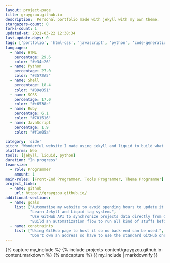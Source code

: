 ```yaml
---
layout: project-page
title: graygzou.github.io
description:  Personal portfolio made with jekyll with my own theme.
stargazers-count: 0
forks-count: 1
updated-at: 2021-03-22 12:38:34
last-update-days: 0
tags: ['portfolio', 'html-css', 'javascript', 'python', 'code-generation', 'github-api', 'continuous-integration', 'bash-script']
languages: 
  - name: HTML
    percentage: 29.6
    color: "#e34c26"
  - name: Python
    percentage: 27.0
    color: "#3572A5"
  - name: Shell
    percentage: 18.4
    color: "#89e051"
  - name: SCSS
    percentage: 17.0
    color: "#c6538c"
  - name: Ruby
    percentage: 6.1
    color: "#701516"
  - name: JavaScript
    percentage: 1.9
    color: "#f1e05a"

category: 'side'
pitch: "Wonderful website I made using jekyll and liquid to build what I want. Using Github API also."
platforms: Web
tools: [jekyll, liquid, python]
duration: "In progress"
team-size:
  - role: Programmer
    amount: 1
main-roles: [Front-End Programmer, Tools Programmer, Theme Programmer]
project_links:
  - name: github
    url: https://graygzou.github.io/
additional-sections:
  - name: goals
    list: ["Automatise my website to avoid spending hours to update it.",
           "Learn Jekyll and Liquid tag system.",
           "Use GitHub API to synchronize projects data directly from GitHub.",
           "Build an automatization flow to run all kind of stuffs before deploying it to GitHub."]
  - name: constraints
    list: ["Using GitHub page to host it so no back-end can be used.",
           "Don't own an address so have to use the standard GitHub one."]
---
```

<!---
Gregoire Boiron <gregoire.boiron@gmail.com>
Copyright (c) 2018-2019 Gregoire Boiron  All Rights Reserved.
--->

{% capture my_include %}
{% include projects-content/graygzou.github.io-content.markdown %}
{% endcapture %}
{{ my_include | markdownify }}
